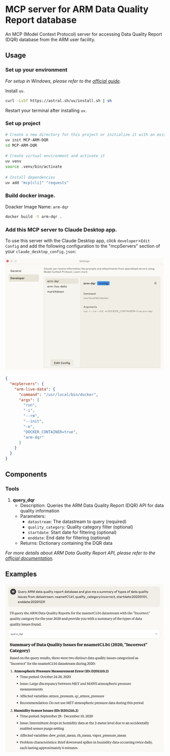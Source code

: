 # MCP server for ARM Data Quality Report database
An MCP (Model Context Protocol) server for accessing Data Quality Report (DQR) database from the ARM user facility.


## Usage

### Set up your environment

_For setup in Windows, please refer to the [official guide](https://modelcontextprotocol.io/quickstart/server)._

Install `uv`.

```bash
curl -LsSf https://astral.sh/uv/install.sh | sh
```
Restart your terminal after installing `uv`.

### Set up project
```bash
# Create a new directory for this project or initialize it with an existing folder
uv init MCP-ARM-DQR
cd MCP-ARM-DQR

# Create virtual environment and activate it
uv venv
source .venv/bin/activate

# Install dependencies
uv add "mcp[cli]" "requests"

```

### Build docker image.
Doacker Image Name: `arm-dqr`
```bash
docker build -t arm-dqr .
```

### Add this MCP server to Claude Desktop app.
To use this server with the Claude Desktop app, click `developer`>`Edit Config` and add the following configuration to the "mcpServers" section of your `claude_desktop_config.json`:

<img src="./images/claude-desktop-arm-dqr.jpeg" alt="MCP server on Claude Desktop" width="500"/>

```json
{
  "mcpServers": {
    "arm-live-data": {
      "command": "/usr/local/bin/docker",
      "args": [
        "run",
        "-i",
        "--rm",
        "--init",
        "-e",
        "DOCKER_CONTAINER=true",
        "arm-dqr"
      ]
    }
  }
}
```

## Components

### Tools

1. **query_dqr**
   - Description: Queries the ARM Data Quality Report (DQR) API for data quality information
   - Parameters:
     - `datastream`: The datastream to query (required)
     - `quality_category`: Quality category filter (optional)
     - `startdate`: Start date for filtering (optional)
     - `enddate`: End date for filtering (optional)
   - Returns: Dictionary containing the DQR data

_For more details about ARM Data Quality Report API, please refer to the [official documentation](https://dqr-web-service.svcs.arm.gov/docs)._

## Examples
<img src="./images/example-query-dqr.jpeg" alt="MCP ARM Live Data" width="500"/>

